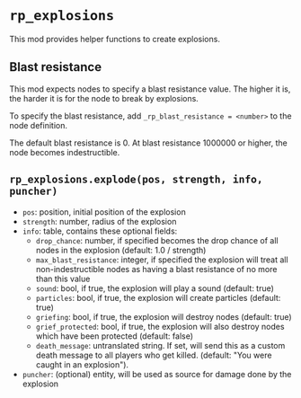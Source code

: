 # `rp_explosions`
This mod provides helper functions to create explosions.

## Blast resistance

This mod expects nodes to specify a blast resistance value. The higher it is, the harder
it is for the node to break by explosions.

To specify the blast resistance, add `_rp_blast_resistance = <number>` to the node definition.

The default blast resistance is 0. At blast resistance 1000000 or higher, the node becomes indestructible.

## `rp_explosions.explode(pos, strength, info, puncher)`
* `pos`: position, initial position of the explosion
* `strength`: number, radius of the explosion
* `info`: table, contains these optional fields:
    * `drop_chance`: number, if specified becomes the drop chance of all nodes in the explosion (default: 1.0 / strength)
    * `max_blast_resistance`: integer, if specified the explosion will treat all non-indestructible nodes as having a blast resistance of no more than this value
    * `sound`: bool, if true, the explosion will play a sound (default: true)
    * `particles`: bool, if true, the explosion will create particles (default: true)
    * `griefing`: bool, if true, the explosion will destroy nodes (default: true)
    * `grief_protected`: bool, if true, the explosion will also destroy nodes which have been protected (default: false)
    * `death_message`: untranslated string. If set, will send this as a custom death message to all players who get killed. (default: "You were caught in an explosion").
* `puncher`: (optional) entity, will be used as source for damage done by the explosion
